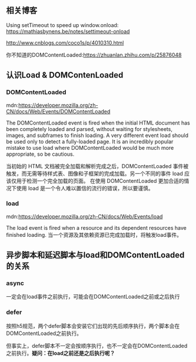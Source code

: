 ## 相关博客
Using setTimeout to speed up window.onload: <https://mathiasbynens.be/notes/settimeout-onload>

<http://www.cnblogs.com/coco1s/p/4010310.html>

你不知道的DOMContentLoaded:<https://zhuanlan.zhihu.com/p/25876048>
## 认识Load & DOMContenLoaded 
### DOMContentLoaded
mdn:<https://developer.mozilla.org/zh-CN/docs/Web/Events/DOMContentLoaded>

The DOMContentLoaded event is fired when the initial HTML document has been completely loaded and parsed, without waiting for stylesheets, images, and subframes to finish loading. A very different event load should be used only to detect a fully-loaded page. It is an incredibly popular mistake to use load where DOMContentLoaded would be much more appropriate, so be cautious.


当初始的 HTML 文档被完全加载和解析完成之后，DOMContentLoaded 事件被触发，而无需等待样式表、图像和子框架的完成加载。另一个不同的事件 load 应该仅用于检测一个完全加载的页面。 在使用 DOMContentLoaded 更加合适的情况下使用 load 是一个令人难以置信的流行的错误，所以要谨慎。

### load
mdn:<https://developer.mozilla.org/zh-CN/docs/Web/Events/load>

The load event is fired when a resource and its dependent resources have finished loading.
当一个资源及其依赖资源已完成加载时，将触发load事件。

## 异步脚本和延迟脚本与load和DOMContentLoaded的关系
### async
一定会在load事件之前执行，可能会在DOMContentLoaded之前或之后执行

### defer
按照h5规范，两个defer脚本会安装它们出现的先后顺序执行，两个脚本会在DOMContentLoaded之前执行。

但事实上，defer脚本不一定会按顺序执行，也不一定会在DOMContentLoaded之前执行。**疑问：在load之前还是之后执行呢？**

